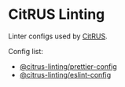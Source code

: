 # CitRUS Linting

Linter configs used by [CitRUS](https://github.com/CitRUSprod).

Config list:

-   [@citrus-linting/prettier-config](./packages/prettier-config)
-   [@citrus-linting/eslint-config](./packages/eslint-config)
